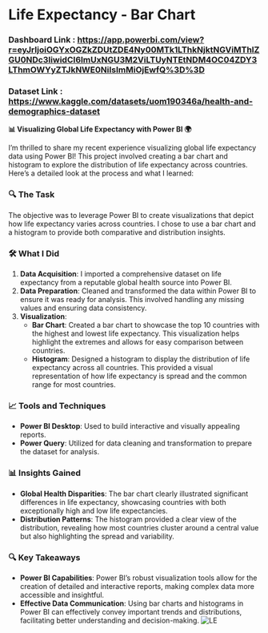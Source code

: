 # Life Expectancy - Bar Chart

### Dashboard Link : https://app.powerbi.com/view?r=eyJrIjoiOGYxOGZkZDUtZDE4Ny00MTk1LThkNjktNGViMThlZGU0NDc3IiwidCI6ImUxNGU3M2ViLTUyNTEtNDM4OC04ZDY3LThmOWYyZTJkNWE0NiIsImMiOjEwfQ%3D%3D

### Dataset Link : https://www.kaggle.com/datasets/uom190346a/health-and-demographics-dataset

**📊 Visualizing Global Life Expectancy with Power BI 🌍**

I’m thrilled to share my recent experience visualizing global life expectancy data using Power BI! This project involved creating a bar chart and histogram to explore the distribution of life expectancy across countries. Here’s a detailed look at the process and what I learned:

### **🔍 The Task**
The objective was to leverage Power BI to create visualizations that depict how life expectancy varies across countries. I chose to use a bar chart and a histogram to provide both comparative and distribution insights.

### **🛠️ What I Did**

1. **Data Acquisition**: I imported a comprehensive dataset on life expectancy from a reputable global health source into Power BI.
2. **Data Preparation**: Cleaned and transformed the data within Power BI to ensure it was ready for analysis. This involved handling any missing values and ensuring data consistency.
3. **Visualization**:
   - **Bar Chart**: Created a bar chart to showcase the top 10 countries with the highest and lowest life expectancy. This visualization helps highlight the extremes and allows for easy comparison between countries.
   - **Histogram**: Designed a histogram to display the distribution of life expectancy across all countries. This provided a visual representation of how life expectancy is spread and the common range for most countries.

### **📈 Tools and Techniques**
- **Power BI Desktop**: Used to build interactive and visually appealing reports.
- **Power Query**: Utilized for data cleaning and transformation to prepare the dataset for analysis.

### **📊 Insights Gained**
- **Global Health Disparities**: The bar chart clearly illustrated significant differences in life expectancy, showcasing countries with both exceptionally high and low life expectancies.
- **Distribution Patterns**: The histogram provided a clear view of the distribution, revealing how most countries cluster around a central value but also highlighting the spread and variability.

### **🔍 Key Takeaways**
- **Power BI Capabilities**: Power BI’s robust visualization tools allow for the creation of detailed and interactive reports, making complex data more accessible and insightful.
- **Effective Data Communication**: Using bar charts and histograms in Power BI can effectively convey important trends and distributions, facilitating better understanding and decision-making.
![LE](https://github.com/user-attachments/assets/210d758f-7b14-4b40-bb83-c59540da53fb)
